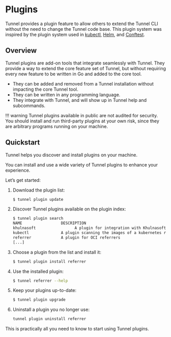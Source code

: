 # Plugins
Tunnel provides a plugin feature to allow others to extend the Tunnel CLI without the need to change the Tunnel code base.
This plugin system was inspired by the plugin system used in [kubectl][kubectl], [Helm][helm], and [Conftest][conftest].

## Overview
Tunnel plugins are add-on tools that integrate seamlessly with Tunnel.
They provide a way to extend the core feature set of Tunnel, but without requiring every new feature to be written in Go and added to the core tool.

- They can be added and removed from a Tunnel installation without impacting the core Tunnel tool.
- They can be written in any programming language.
- They integrate with Tunnel, and will show up in Tunnel help and subcommands.

!!! warning
    Tunnel plugins available in public are not audited for security.
    You should install and run third-party plugins at your own risk, since they are arbitrary programs running on your machine.

## Quickstart
Tunnel helps you discover and install plugins on your machine.

You can install and use a wide variety of Tunnel plugins to enhance your experience.

Let’s get started:

1. Download the plugin list:

    ```bash
    $ tunnel plugin update
    ```

2. Discover Tunnel plugins available on the plugin index:

    ```bash
    $ tunnel plugin search
    NAME                 DESCRIPTION                                                  MAINTAINER           OUTPUT
    khulnasoft                 A plugin for integration with Khulnasoft Security SaaS platform    khulnasoft
    kubectl              A plugin scanning the images of a kubernetes resource        khulnasoft
    referrer             A plugin for OCI referrers                                   khulnasoft           ✓
    [...]
    ```

3. Choose a plugin from the list and install it:

    ```bash
    $ tunnel plugin install referrer
    ```

4. Use the installed plugin:

    ```bash
    $ tunnel referrer --help
    ```

5. Keep your plugins up-to-date:

    ```bash
    $ tunnel plugin upgrade
    ```

6. Uninstall a plugin you no longer use:

    ```bash
    tunnel plugin uninstall referrer
    ``` 

This is practically all you need to know to start using Tunnel plugins.


[kubectl]: https://kubernetes.io/docs/tasks/extend-kubectl/kubectl-plugins/
[helm]: https://helm.sh/docs/topics/plugins/
[conftest]: https://www.conftest.dev/plugins/
